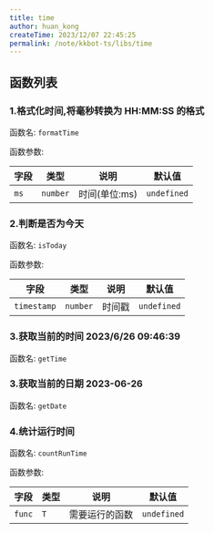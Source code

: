 ```yaml
---
title: time
author: huan_kong
createTime: 2023/12/07 22:45:25
permalink: /note/kkbot-ts/libs/time
---
```


## 函数列表

### 1.格式化时间,将毫秒转换为 HH:MM:SS 的格式

函数名: `formatTime`

函数参数:

| 字段 | 类型     | 说明          | 默认值      |
| ---- | -------- | ------------- | ----------- |
| `ms` | `number` | 时间(单位:ms) | `undefined` |

### 2.判断是否为今天

函数名: `isToday`

函数参数:

| 字段        | 类型     | 说明   | 默认值      |
| ----------- | -------- | ------ | ----------- |
| `timestamp` | `number` | 时间戳 | `undefined` |

### 3.获取当前的时间 2023/6/26 09:46:39

函数名: `getTime`

### 3.获取当前的日期 2023-06-26

函数名: `getDate`

### 4.统计运行时间

函数名: `countRunTime`

函数参数:

| 字段   | 类型 | 说明           | 默认值      |
| ------ | ---- | -------------- | ----------- |
| `func` | `T`  | 需要运行的函数 | `undefined` |
